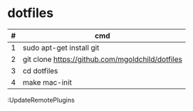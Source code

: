 # dotfiles  

\# | cmd
---|---
1 | sudo apt-get install git
2 | git clone https://github.com/mgoldchild/dotfiles
3 | cd dotfiles
4 | make mac-init

:UpdateRemotePlugins
